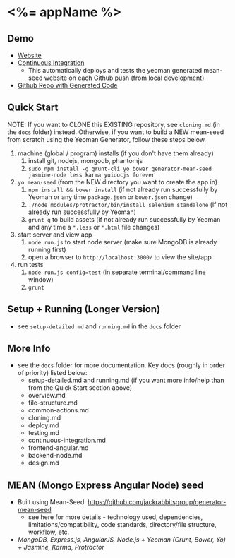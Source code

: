 # <%= appName %>

## Demo
- [Website](http://198.199.118.44:3000/)
- [Continuous Integration](http://198.199.118.44:3010/)
	- This automatically deploys and tests the yeoman generated mean-seed website on each Github push (from local development)
- [Github Repo with Generated Code](https://github.com/jackrabbitsgroup/mean-seed-gen)

## Quick Start

NOTE: If you want to CLONE this EXISTING repository, see `cloning.md` (in the `docs` folder) instead. Otherwise, if you want to build a NEW mean-seed from scratch using the Yeoman Generator, follow these steps below.

1. machine (global / program) installs (if you don't have them already)
	1. install git, nodejs, mongodb, phantomjs
	2. `sudo npm install -g grunt-cli yo bower generator-mean-seed jasmine-node less karma yuidocjs forever`
2. `yo mean-seed` (from the NEW directory you want to create the app in)
	1. `npm install && bower install` (if not already run successfully by Yeoman or any time `package.json` or `bower.json` change)
	2. `./node_modules/protractor/bin/install_selenium_standalone` (if not already run successfully by Yeoman)
	3. `grunt q` to build assets (if not already run successfully by Yeoman and any time a `*.less` or `*.html` file changes)
3. start server and view app
	1. `node run.js` to start node server (make sure MongoDB is already running first)
	2. open a browser to `http://localhost:3000/` to view the site/app
4. run tests
	1. `node run.js config=test` (in separate terminal/command line window)
	2. `grunt`



## Setup + Running (Longer Version)
- see `setup-detailed.md` and `running.md` in the `docs` folder
	
	
## More Info
- see the `docs` folder for more documentation. Key docs (roughly in order of priority) listed below:
	- setup-detailed.md and running.md (if you want more info/help than from the Quick Start section above)
	- overview.md
	- file-structure.md
	- common-actions.md
	- cloning.md
	- deploy.md
	- testing.md
	- continuous-integration.md
	- frontend-angular.md
	- backend-node.md
	- design.md

	

## MEAN (Mongo Express Angular Node) seed
- Built using Mean-Seed: https://github.com/jackrabbitsgroup/generator-mean-seed
	- see here for more details - technology used, dependencies, limitations/compatibility, code standards, directory/file structure, workflow, etc.
- *MongoDB, Express.js, AngularJS, Node.js + Yeoman (Grunt, Bower, Yo) + Jasmine, Karma, Protractor*